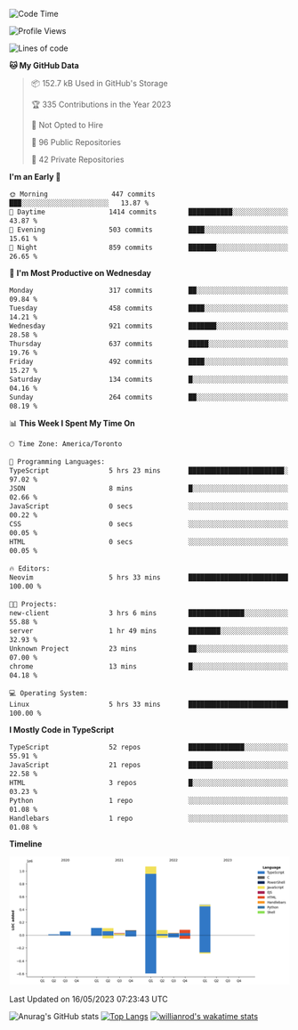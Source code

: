 <!--START_SECTION:waka-->
![Code Time](http://img.shields.io/badge/Code%20Time-342%20hrs%2044%20mins-blue)

![Profile Views](http://img.shields.io/badge/Profile%20Views-0-blue)

![Lines of code](https://img.shields.io/badge/From%20Hello%20World%20I%27ve%20Written-2.1%20million%20lines%20of%20code-blue)

**🐱 My GitHub Data** 

> 📦 152.7 kB Used in GitHub's Storage 
 > 
> 🏆 335 Contributions in the Year 2023
 > 
> 🚫 Not Opted to Hire
 > 
> 📜 96 Public Repositories 
 > 
> 🔑 42 Private Repositories 
 > 
**I'm an Early 🐤** 

```text
🌞 Morning                447 commits         ███░░░░░░░░░░░░░░░░░░░░░░   13.87 % 
🌆 Daytime                1414 commits        ███████████░░░░░░░░░░░░░░   43.87 % 
🌃 Evening                503 commits         ████░░░░░░░░░░░░░░░░░░░░░   15.61 % 
🌙 Night                  859 commits         ███████░░░░░░░░░░░░░░░░░░   26.65 % 
```
📅 **I'm Most Productive on Wednesday** 

```text
Monday                   317 commits         ██░░░░░░░░░░░░░░░░░░░░░░░   09.84 % 
Tuesday                  458 commits         ████░░░░░░░░░░░░░░░░░░░░░   14.21 % 
Wednesday                921 commits         ███████░░░░░░░░░░░░░░░░░░   28.58 % 
Thursday                 637 commits         █████░░░░░░░░░░░░░░░░░░░░   19.76 % 
Friday                   492 commits         ████░░░░░░░░░░░░░░░░░░░░░   15.27 % 
Saturday                 134 commits         █░░░░░░░░░░░░░░░░░░░░░░░░   04.16 % 
Sunday                   264 commits         ██░░░░░░░░░░░░░░░░░░░░░░░   08.19 % 
```


📊 **This Week I Spent My Time On** 

```text
🕑︎ Time Zone: America/Toronto

💬 Programming Languages: 
TypeScript               5 hrs 23 mins       ████████████████████████░   97.02 % 
JSON                     8 mins              █░░░░░░░░░░░░░░░░░░░░░░░░   02.66 % 
JavaScript               0 secs              ░░░░░░░░░░░░░░░░░░░░░░░░░   00.22 % 
CSS                      0 secs              ░░░░░░░░░░░░░░░░░░░░░░░░░   00.05 % 
HTML                     0 secs              ░░░░░░░░░░░░░░░░░░░░░░░░░   00.05 % 

🔥 Editors: 
Neovim                   5 hrs 33 mins       █████████████████████████   100.00 % 

🐱‍💻 Projects: 
new-client               3 hrs 6 mins        ██████████████░░░░░░░░░░░   55.88 % 
server                   1 hr 49 mins        ████████░░░░░░░░░░░░░░░░░   32.93 % 
Unknown Project          23 mins             ██░░░░░░░░░░░░░░░░░░░░░░░   07.00 % 
chrome                   13 mins             █░░░░░░░░░░░░░░░░░░░░░░░░   04.18 % 

💻 Operating System: 
Linux                    5 hrs 33 mins       █████████████████████████   100.00 % 
```

**I Mostly Code in TypeScript** 

```text
TypeScript               52 repos            ██████████████░░░░░░░░░░░   55.91 % 
JavaScript               21 repos            ██████░░░░░░░░░░░░░░░░░░░   22.58 % 
HTML                     3 repos             █░░░░░░░░░░░░░░░░░░░░░░░░   03.23 % 
Python                   1 repo              ░░░░░░░░░░░░░░░░░░░░░░░░░   01.08 % 
Handlebars               1 repo              ░░░░░░░░░░░░░░░░░░░░░░░░░   01.08 % 
```



**Timeline**

![Lines of Code chart](https://raw.githubusercontent.com/wise-introvert/wise-introvert/master/assets/bar_graph.png)


 Last Updated on 16/05/2023 07:23:43 UTC
<!--END_SECTION:waka-->

![Anurag's GitHub stats](https://github-readme-stats.vercel.app/api?username=wise-introvert&count_private=true&show_icons=true)
[![Top Langs](https://github-readme-stats.vercel.app/api/top-langs/?username=wise-introvert&langs_count=10)](https://github.com/anuraghazra/github-readme-stats)
[![willianrod's wakatime stats](https://github-readme-stats.vercel.app/api/wakatime?username=wiseintrovert)](https://github.com/anuraghazra/github-readme-stats)

